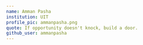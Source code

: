 ```yaml
---
name: Amman Pasha
institution: UIT
profile_pic: ammanpasha.png
quote: If opportunity doesn't knock, build a door.
github_user: ammanpasha
---
```

